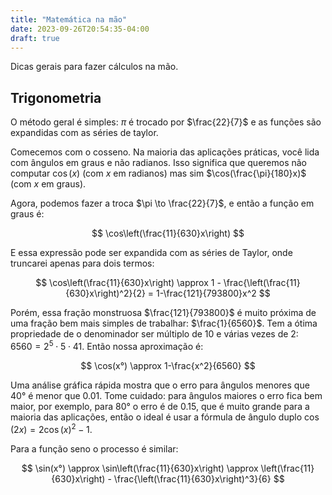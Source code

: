 ```yaml
---
title: "Matemática na mão"
date: 2023-09-26T20:54:35-04:00
draft: true
---
```


Dicas gerais para fazer cálculos na mão.

## Trigonometria

O método geral é simples: $\pi$ é trocado por $\frac{22}{7}$ e as funções são expandidas com as séries de taylor.

Comecemos com o cosseno. Na maioria das aplicações práticas, você lida com ângulos em graus e não radianos. Isso significa que queremos não computar $\cos(x)$ (com $x$ em radianos) mas sim $\cos(\frac{\pi}{180}x)$ (com $x$ em graus).

Agora, podemos fazer a troca $\pi \to \frac{22}{7}$, e então a função em graus é:

$$ \cos\left(\frac{11}{630}x\right) $$

E essa expressão pode ser expandida com as séries de Taylor, onde truncarei apenas para dois termos:

$$ \cos\left(\frac{11}{630}x\right) \approx 1 - \frac{\left(\frac{11}{630}x\right)^2}{2} = 1-\frac{121}{793800}x^2 $$

Porém, essa fração monstruosa $\frac{121}{793800}$ é muito próxima de uma fração bem mais simples de trabalhar: $\frac{1}{6560}$. Tem a ótima propriedade de o denominador ser múltiplo de $10$ e várias vezes de $2$: $6560 = 2^5 \cdot 5 \cdot 41$. Então nossa aproximação é:

$$ \cos(x°) \approx 1-\frac{x^2}{6560} $$

Uma análise gráfica rápida mostra que o erro para ângulos menores que $40°$ é menor que $0.01$. Tome cuidado: para ângulos maiores o erro fica bem maior, por exemplo, para $80°$ o erro é de $0.15$, que é muito grande para a maioria das aplicações, então o ideal é usar a fórmula de ângulo duplo $\cos(2x) = 2\cos(x)^2-1$.

Para a função seno o processo é similar:

$$ \sin(x°) \approx \sin\left(\frac{11}{630}x\right) \approx \left(\frac{11}{630}x\right) - \frac{\left(\frac{11}{630}x\right)^3}{6} $$
